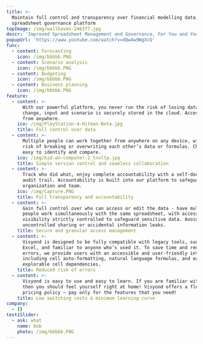 ```yaml
---
title: >-
  Maintain full control and transparency over financial modelling data, with our
  spreadsheet governance platform
topImage: /img/wallhaven-246377.jpg
descr: 'Improved Spreadsheet Management and Governance, For You and Your Clients'
popupUrl: 'https://www.youtube.com/watch?v=dQw4w9WgXcQ'
func:
  - content: Forecasting
    icon: /img/bbbbb.PNG
  - content: Scenario analysis
    icon: /img/bbbbb.PNG
  - content: Budgeting
    icon: /img/bbbbb.PNG
  - content: Business planning
    icon: /img/bbbbb.PNG
feature:
  - content: >-
      With our powerful platform, you never run the risk of losing data. Every
      change, input and scenario is securely stored in the cloud. Accessible
      from anywhere.
    ico: /img/PlayStation-4-Hitman-Beta.jpg
    title: Full control over data
  - content: >-
      Multiple people can work together from anywhere on any device, without the
      risk of breaking or overwriting each other’s data or formulas. Changes are
      easy to identify and compare.
    ico: /img/kid-on-computer-2_tnvltp.jpg
    title: Simple version control and seamless collaboration
  - content: >-
      Track who did what, enjoy complete accountability with a self-documenting
      audit trail. Accountability is built into our platform to safeguard your
      organization and team.
    ico: /img/Capture.PNG
    title: Full transparency and accountability
  - content: >-
      Gain full control over who can access or edit the data - have multiple
      people work simultaneously with the same spreadsheet, with access and
      visibility strictly controlled to safeguard sensitive data. Avoid
      uncontrolled sharing or accidental information leaks.
    title: Secure and granular access management
  - content: >-
      Visyond is designed to be fully compatible with legacy tools, such as
      Excel, and familiar to anyone who’s used it. To save time and reduce
      errors, we provide users with an accessible and user-friendly interface,
      including cell auto-formatting, natural language formulas, and easily
      explorable cell dependencies.
    title: Reduced risk of errors
  - content: >-
      Visyond is easy to use and easy to learn. If you are familiar with Excel
      then you should feel yourself right at home! Visyond offers a flexible
      pricing policy – pay only for the features that you need!
    title: Low switching costs & minimum learning curve
company:
  - {}
testiSlider:
  - ask: what
    name: bob
    photo: /img/bbbbb.PNG
---
```


